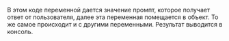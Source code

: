 В этом коде переменной дается значение промпт, 
которое получает ответ от пользователя, 
далее эта переменная помещается в объект. 
То же самое происходит и с другими переменными. Результат выводится в консоль.
